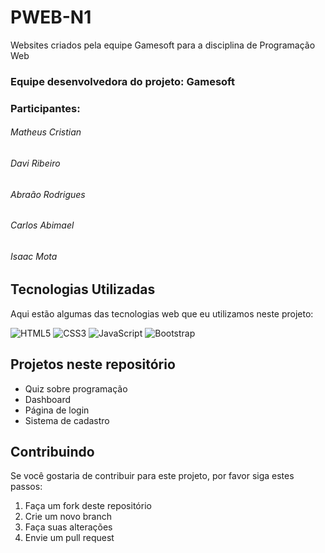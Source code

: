 # PWEB-N1
Websites criados pela equipe Gamesoft para a disciplina de Programação Web

### Equipe desenvolvedora do projeto: Gamesoft

### Participantes:

###### Matheus Cristian
###### Davi Ribeiro
###### Abraão Rodrigues
###### Carlos Abimael
###### Isaac Mota

## Tecnologias Utilizadas

Aqui estão algumas das tecnologias web que eu utilizamos neste projeto:

![HTML5](https://img.shields.io/badge/-HTML5-E34F26?style=flat&logo=html5&logoColor=white)
![CSS3](https://img.shields.io/badge/-CSS3-1572B6?style=flat&logo=css3)
![JavaScript](https://img.shields.io/badge/-JavaScript-F7DF1E?style=flat&logo=javascript&logoColor=black)
![Bootstrap](https://img.shields.io/badge/-Bootstrap-563D7C?style=flat&logo=bootstrap)

## Projetos neste repositório

- Quiz sobre programação
- Dashboard
- Página de login
- Sistema de cadastro

## Contribuindo

Se você gostaria de contribuir para este projeto, por favor siga estes passos:

1. Faça um fork deste repositório
2. Crie um novo branch
3. Faça suas alterações
4. Envie um pull request

